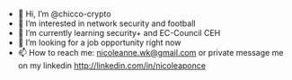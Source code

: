 - 👋 Hi, I’m @chicco-crypto
- 👀 I’m interested in network security and football
- 🌱 I’m currently learning security+ and EC-Council CEH
- 💞️ I’m looking for a job opportunity right now
- 📫 How to reach me: nicoleanne.wk@gmail.com or private message me on my linkedin http://linkedin.com/in/nicoleaponce

<!---
chicco-crypto/chicco-crypto is a ✨ special ✨ repository because its `README.md` (this file) appears on your GitHub profile.
You can click the Preview link to take a look at your changes.
--->
